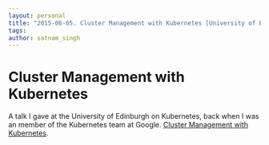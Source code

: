 ```yaml
---
layout: personal
title: "2015-06-05. Cluster Management with Kubernetes [University of Edinburgh]"
tags:
author: satnam_singh
---
```

# Cluster Management with Kubernetes
A talk I gave at the University of Edinburgh on Kubernetes, back when I was an member of the Kubernetes team at Google. [Cluster Management with Kubernetes](https://docs.google.com/presentation/d/1H4ywDb4vAJeg8KEjpYfhNqFSig0Q8e_X5I36kM9S6q0).